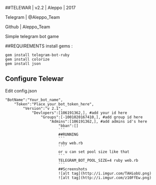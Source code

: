 
##TELEWAR | v2.2 | Aleppo | 2017 

Telegram | @Aleppo_Team

Github | Aleppo_Team

Simple telegram bot game

##REQUIREMENTS
install gems :
```
gem install telegram-bot-ruby
gem install colorize
gem install json
```
## Configure Telewar
Edit config.json
```
"BotName":"Your_bot_name",
    "Token":"Place_your_bot_token_here",
        "Version":"v 2.1",
            "Devlopers":[106191362,], #add your id here
                "Groups":[-1001020167410,], #add group id here
                    "Admins":[106191362,], #add admins id's here
                        "bban":[]
                        ```
                        ##RUNNING
                        ```
                        ruby web.rb
                        ```
                        or u can set pool size like that
                        ```
                        TELEGRAM_BOT_POOL_SIZE=4 ruby web.rb
                        ```
                        ##Screenshots
                        ![alt tag](http://i.imgur.com/TAHiobU.png)
                        ![alt tag](http://i.imgur.com/z10FfEw.png)
                        
                        
